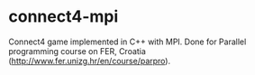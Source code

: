 connect4-mpi
============

Connect4 game implemented in C++ with MPI. Done for Parallel programming course on FER, Croatia (http://www.fer.unizg.hr/en/course/parpro).
